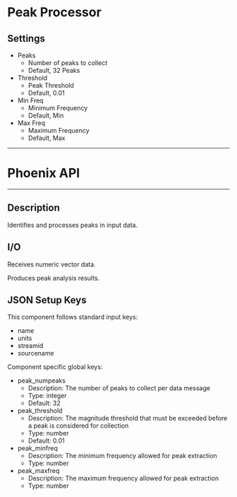 # Peak Processor
## Settings
- Peaks
    - Number of peaks to collect
    - Default, 32 Peaks
- Threshold
    - Peak Threshold
    - Default, 0.01
- Min Freq
    - Minimum Frequency
    - Default, Min
- Max Freq
    - Maximum Frequency
    - Default, Max
___
# Phoenix API
___
## Description

Identifies and processes peaks in input data.

## I/O

Receives numeric vector data.

Produces peak analysis results.

## JSON Setup Keys

This component follows standard input keys:
- name
- units
- streamid
- sourcename

Component specific global keys:
- peak_numpeaks
  - Description: The number of peaks to collect per data message
  - Type: integer
  - Default: 32
- peak_threshold
  - Description: The magnitude threshold that must be exceeded before a peak is considered for collection
  - Type: number
  - Default: 0.01
- peak_minfreq
  - Description: The minimum frequency allowed for peak extraction
  - Type: number
- peak_maxfreq
  - Description: The maximum frequency allowed for peak extraction
  - Type: number
